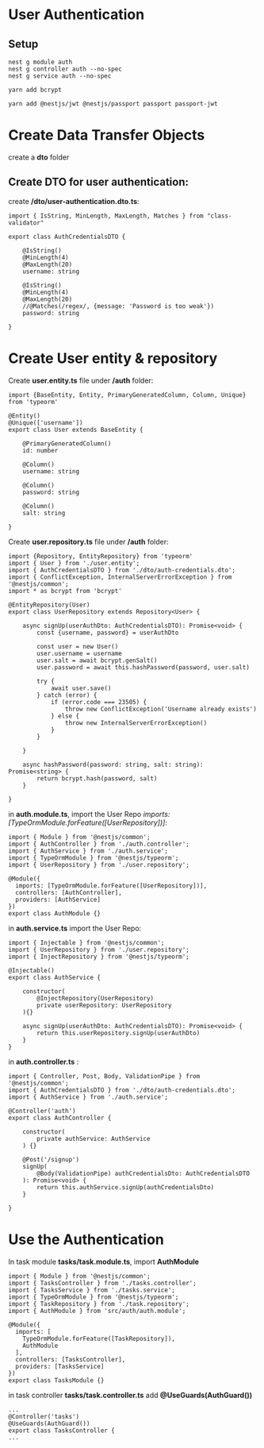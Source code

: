 # User Authentication

## Setup

```
nest g module auth
nest g controller auth --no-spec
nest g service auth --no-spec
```

```
yarn add bcrypt

yarn add @nestjs/jwt @nestjs/passport passport passport-jwt
```

# Create Data Transfer Objects

create a **dto** folder

## Create DTO for user authentication:

create **/dto/user-authentication.dto.ts**:

```
import { IsString, MinLength, MaxLength, Matches } from "class-validator"

export class AuthCredentialsDTO {

    @IsString()
    @MinLength(4)
    @MaxLength(20)
    username: string

    @IsString()
    @MinLength(4)
    @MaxLength(20)
    //@Matches(/regex/, {message: 'Password is too weak'})
    password: string

}
```

# Create User entity & repository

Create **user.entity.ts** file under **/auth** folder:

```
import {BaseEntity, Entity, PrimaryGeneratedColumn, Column, Unique} from 'typeorm'

@Entity()
@Unique(['username'])
export class User extends BaseEntity {

    @PrimaryGeneratedColumn()
    id: number

    @Column()
    username: string

    @Column()
    password: string

    @Column()
    salt: string

}
```

Create **user.repository.ts** file under **/auth** folder:

```
import {Repository, EntityRepository} from 'typeorm'
import { User } from './user.entity';
import { AuthCredentialsDTO } from './dto/auth-credentials.dto';
import { ConflictException, InternalServerErrorException } from '@nestjs/common';
import * as bcrypt from 'bcrypt'

@EntityRepository(User)
export class UserRepository extends Repository<User> {

    async signUp(userAuthDto: AuthCredentialsDTO): Promise<void> {
        const {username, password} = userAuthDto

        const user = new User()
        user.username = username
        user.salt = await bcrypt.genSalt()
        user.password = await this.hashPassword(password, user.salt)

        try {
            await user.save()
        } catch (error) {
            if (error.code === 23505) {
                throw new ConflictException('Username already exists')
            } else {
                throw new InternalServerErrorException()
            }
        }

    }

    async hashPassword(password: string, salt: string): Promise<string> {
        return bcrypt.hash(password, salt)
    }

}
```

in **auth.module.ts**, import the User Repo *imports: [TypeOrmModule.forFeature([UserRepository])]*:

```
import { Module } from '@nestjs/common';
import { AuthController } from './auth.controller';
import { AuthService } from './auth.service';
import { TypeOrmModule } from '@nestjs/typeorm';
import { UserRepository } from './user.repository';

@Module({
  imports: [TypeOrmModule.forFeature([UserRepository])],
  controllers: [AuthController],
  providers: [AuthService]
})
export class AuthModule {}
```

in **auth.service.ts** import the User Repo:

```
import { Injectable } from '@nestjs/common';
import { UserRepository } from './user.repository';
import { InjectRepository } from '@nestjs/typeorm';

@Injectable()
export class AuthService {

    constructor(
        @InjectRepository(UserRepository)
        private userRepository: UserRepository
    ){}

    async signUp(userAuthDto: AuthCredentialsDTO): Promise<void> {
        return this.userRepository.signUp(userAuthDto)
    }
}
```

in **auth.controller.ts** :

```
import { Controller, Post, Body, ValidationPipe } from '@nestjs/common';
import { AuthCredentialsDTO } from './dto/auth-credentials.dto';
import { AuthService } from './auth.service';

@Controller('auth')
export class AuthController {

    constructor(
        private authService: AuthService
    ) {}

    @Post('/signup')
    signUp(
        @Body(ValidationPipe) authCredentialsDto: AuthCredentialsDTO
    ): Promise<void> {        
        return this.authService.signUp(authCredentialsDto)
    }

}
```






# Use the Authentication

In task module **tasks/task.module.ts**, import **AuthModule**

```
import { Module } from '@nestjs/common';
import { TasksController } from './tasks.controller';
import { TasksService } from './tasks.service';
import { TypeOrmModule } from '@nestjs/typeorm';
import { TaskRepository } from './task.repository';
import { AuthModule } from 'src/auth/auth.module';

@Module({
  imports: [
    TypeOrmModule.forFeature([TaskRepository]),
    AuthModule
  ],
  controllers: [TasksController],
  providers: [TasksService]
})
export class TasksModule {}
```

in task controller **tasks/task.controller.ts** add **@UseGuards(AuthGuard())**

```
...
@Controller('tasks')
@UseGuards(AuthGuard())
export class TasksController {
...
```

